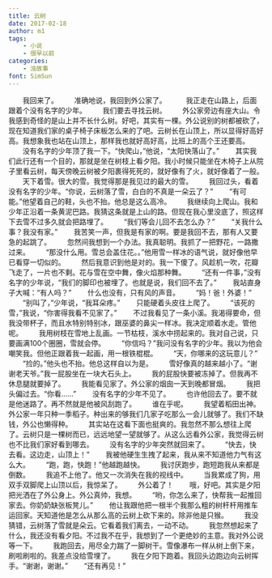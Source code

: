 ```yaml
---
title: 云树
date: 2017-02-18
author: m1
tags: 
    - 小说
    - 很早以前
categories:
    - 浊故事
font: SimSun
---
```

　　我回来了。
　　准确地说，我回到外公家了。　
　　我正走在山路上，后面跟着个没有名字的少年。
　　我们要去寻找云树。
　　外公家旁边有座大山。令我感到奇怪的是山上并不长什么树。好吧，其实有一棵。外公说别的树都被砍了，现在知道我们家的桌子椅子床板怎么来的了吧。云树长在山顶上，所以显得好高好高。我想象我也站在山顶上，那样我也就好高好高，比班上的高个王还要高。
　　没有名字的少年顶了我一下。“快爬山，”他说，“太阳快落山了。”
　　其实我们此行还有一个目的，那就是坐在树枝上看夕阳。我小时候只能坐在木椅子上从院子里看云树，每天傍晚云树被夕阳裹得死死的，就好像有了火，就好像着了一般。
　　天下着雪。很大的雪。我觉得那是我见过的最大的雪。
　　我回过头，看着没有名字的少年。“你说，云树落了雪，白白的不真是一朵云了？”
　　“有可能。”他望着自己的鞋，头也不抬。他总是这么高冷。
　　我继续向上爬山。我和少年正沿着一条黄泥巴路。我猜这条就是上山的路。但现在我心里没底了，照这样下去雪不过多久就会把路埋了。
　　“我们等会儿回不去怎么办？”
　　“关我什么事？我没有家。”
　　我苦笑一声，但我是有家的啊。要是我回不去，那有人又要急的起跳了。
　　忽然间我想到一个办法。我真聪明。我抓了一把野花，一路撒过来。
　　“那没什么用。雪总会盖住花。。”他用雪一样冰的语气说，就好像他早已看穿一切似的。
　　然后我意识到他是对的。我一下傻了。风趁机一吹，花瓣飞走了，一片也不剩。花与雪在空中舞，像火焰那种舞。
　　“还有一件事，”没有名字的少年说，“我们的脚印也被埋了。也就是说，我们回不去了。”
　　我站直身子大喊：“有人吗？”
　　什么也没有，只有风的声音。
　　“妈！爸！外婆！”
　　“别叫了，”少年说，“我耳朵疼。”
　　只能硬着头皮往上爬了。
　　“该死的雪，”我说，“你害得我看不见家了。”
　　不过我看见了一条小溪。我渴得要命，但我没带杯子，而且水特别特别冰，跟巫婆的鼻尖一样冰。我决定顺着水走。管他呢。
　　我用树枝在雪地上乱画。一节枯枝，溪水中捞起来的。我对自己说，只要画满100个圈圈，雪就会停。
　　“你信吗？”我问没有名字的少年。我以为他会嘲笑我。但他正跟着我一起画，用一根铁棍棍。
　　“天，你哪来的这玩意儿？”
　　“捡的。”他头也不抬。他总这样自以为是。
　　雪好像真的越来越小了。“谢谢老天爷。”我一屁股坐在一块大石头上。
　　我的屁股快要被冻掉了。但我再不休息腿就要掉了。
　　我能看见家了。外公家的烟囱一天到晚都冒烟。
　　我把头偏过去。“你看……”
　　没有名字的少年不见了。
　　也许他回去了。要不就是他迷路了。再不然就是他被风刮跑了。
　　谁在乎呢。
　　我望着稻田出神。外公家一年只种一季稻子。种出来的够我们几家子吃那么一会儿就够了。我们不缺钱，外公也懒得种。
　　其实站在这看下面也挺爽的。我忽然不那么想往上爬了。云树只是一棵树而已，远远地望一望就够了。从这么远看外公家，我觉得云树也不比我们家好看到哪去。
　　没有名字的少年突然就回来了。
　　“快去，快去看。这边走，山顶上！”
　　我被他硬生生拽了起来，我从来不知道他力气有这么大。
　　“跑，跑，快跑！”他越跑越快。
　　我讨厌跑步，跑短跑我从来都是倒数。
　　我追不上他了。他又一次消失在我的视线中。
　　当我累成了狗，用双手双脚爬上山顶以后，我惊呆了。
　　外公着了！
　　哦，好吧。其实是夕阳把光洒在了外公身上。外公真帅，我想。
　　“哟，你怎么来了，快帮我一起推回家去。你奶奶缺张板凳儿。”
　　他让我跟他把一根半个我那么粗的树杆杆用推车运回家。天知道他是怎么从那么高的云树上砍下来的。除非他是只猴。
　　我没猜错，云树落了雪就是朵云。它看着我们离去，一动不动。
　　我忽然想起来了什么，我还没有看夕阳。不过我不在乎，我想到了一个更绝妙的主意。我对外公说等一下。
　　我跑回去，用尽全力踹了一脚树干。雪像瀑布一样从树上倒下来，刷啦刷啦的。我差点没给雪埋了。
　　我在夕阳下跑着。我回头边跑边向云树挥手。“谢谢，谢谢。”
　　“还有再见！” 
